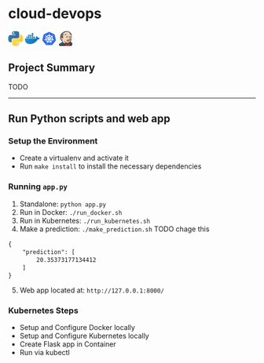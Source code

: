 # cloud-devops

<p float="left">
  <img src="images/python-icon-2.jpeg" width="30" />
  <img src="images/docker-icon2.jpeg" width="30" /> 
  <img src="images/kubernetes-icon-2.png" width="30" />
  <img src="images/jenkins-icon2.png" width="30" />
</p>

## Project Summary  

TODO

---   

## Run Python scripts and web app

### Setup the Environment

* Create a virtualenv and activate it
* Run `make install` to install the necessary dependencies

### Running `app.py`

1. Standalone:  `python app.py`
2. Run in Docker:  `./run_docker.sh`
3. Run in Kubernetes:  `./run_kubernetes.sh`
4. Make a prediction: `./make_prediction.sh` TODO chage this
```Port: 8000
{
    "prediction": [
        20.35373177134412
    ]
}
```
5. Web app located at: `http://127.0.0.1:8000/`

### Kubernetes Steps

* Setup and Configure Docker locally
* Setup and Configure Kubernetes locally
* Create Flask app in Container
* Run via kubectl
